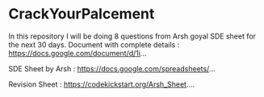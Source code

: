 # CrackYourPalcement
In this repository I will be doing 8 questions from Arsh goyal SDE sheet for the next 30 days.
Document with complete details : https://docs.google.com/document/d/1i...

SDE Sheet by Arsh : https://docs.google.com/spreadsheets/...

Revision Sheet : https://codekickstart.org/Arsh_Sheet....
